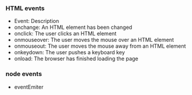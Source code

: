 ### HTML events
* Event:	Description
* onchange:	An HTML element has been changed
* onclick:	The user clicks an HTML element
* onmouseover:	The user moves the mouse over an HTML element
* onmouseout:	The user moves the mouse away from an HTML element
* onkeydown:	The user pushes a keyboard key
* onload:	The browser has finished loading the page

### node events
* eventEmiter




